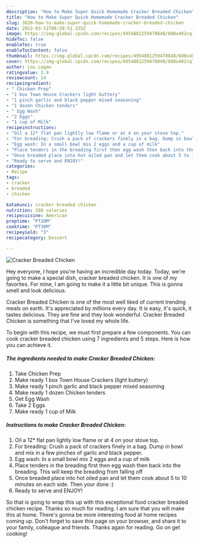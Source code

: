 ```yaml
---
description: "How to Make Super Quick Homemade Cracker Breaded Chicken"
title: "How to Make Super Quick Homemade Cracker Breaded Chicken"
slug: 3620-how-to-make-super-quick-homemade-cracker-breaded-chicken
date: 2022-03-11T06:59:51.335Z
image: https://img-global.cpcdn.com/recipes/4954881259470848/680x482cq70/cracker-breaded-chicken-recipe-main-photo.jpg
hideToc: false
enableToc: true
enableTocContent: false
thumbnail: https://img-global.cpcdn.com/recipes/4954881259470848/680x482cq70/cracker-breaded-chicken-recipe-main-photo.jpg
cover: https://img-global.cpcdn.com/recipes/4954881259470848/680x482cq70/cracker-breaded-chicken-recipe-main-photo.jpg
author: Lou Logan
ratingvalue: 3.9
reviewcount: 14
recipeingredient:
- " Chicken Prep"
- "1 box Town House Crackers light buttery"
- "1 pinch garlic and black pepper mixed seasoning"
- "1 dozen Chicken tenders"
- " Egg Wash"
- "2 Eggs"
- "1 cup of Milk"
recipeinstructions:
- "Oil a 12* flat pan lightly low flame or at 4 on your stove top."
- "For breading: Crush a pack of crackers finely in a bag. Dump in bowl and mix in a few pinches of garlic and black pepper."
- "Egg wash: In a small bowl mix 2 eggs and a cup of milk"
- "Place tenders in the breading first then egg wash then back into the breading. This will keep the breading from falling off"
- "Once breaded place into hot oiled pan and let them cook about 5 to 10 minutes on each side. Then your done :)"
- "Ready to serve and ENJOY!"
categories:
- Recipe
tags:
- cracker
- breaded
- chicken

katakunci: cracker breaded chicken 
nutrition: 268 calories
recipecuisine: American
preptime: "PT20M"
cooktime: "PT30M"
recipeyield: "3"
recipecategory: Dessert

---
```



![Cracker Breaded Chicken](https://img-global.cpcdn.com/recipes/4954881259470848/680x482cq70/cracker-breaded-chicken-recipe-main-photo.jpg)

Hey everyone, I hope you're having an incredible day today. Today, we're going to make a special dish, cracker breaded chicken. It is one of my favorites. For mine, I am going to make it a little bit unique. This is gonna smell and look delicious.

Cracker Breaded Chicken is one of the most well liked of current trending meals on earth. It's appreciated by millions every day. It is easy, it's quick, it tastes delicious. They are fine and they look wonderful. Cracker Breaded Chicken is something that I've loved my whole life.




To begin with this recipe, we must first prepare a few components. You can cook cracker breaded chicken using 7 ingredients and 5 steps. Here is how you can achieve it.

<!--inarticleads1-->

##### The ingredients needed to make Cracker Breaded Chicken:

1. Take  Chicken Prep
1. Make ready 1 box Town House Crackers (light buttery)
1. Make ready 1 pinch garlic and black pepper mixed seasoning
1. Make ready 1 dozen Chicken tenders
1. Get  Egg Wash
1. Take 2 Eggs
1. Make ready 1 cup of Milk




<!--inarticleads2-->

##### Instructions to make Cracker Breaded Chicken:

1. Oil a 12* flat pan lightly low flame or at 4 on your stove top.
1. For breading: Crush a pack of crackers finely in a bag. Dump in bowl and mix in a few pinches of garlic and black pepper.
1. Egg wash: In a small bowl mix 2 eggs and a cup of milk
1. Place tenders in the breading first then egg wash then back into the breading. This will keep the breading from falling off
1. Once breaded place into hot oiled pan and let them cook about 5 to 10 minutes on each side. Then your done :)
1. Ready to serve and ENJOY!



So that is going to wrap this up with this exceptional food cracker breaded chicken recipe. Thanks so much for reading. I am sure that you will make this at home. There's gonna be more interesting food at home recipes coming up. Don't forget to save this page on your browser, and share it to your family, colleague and friends. Thanks again for reading. Go on get cooking!
